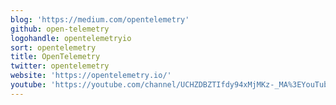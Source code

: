 ```yaml
---
blog: 'https://medium.com/opentelemetry'
github: open-telemetry
logohandle: opentelemetryio
sort: opentelemetry
title: OpenTelemetry
twitter: opentelemetry
website: 'https://opentelemetry.io/'
youtube: 'https://youtube.com/channel/UCHZDBZTIfdy94xMjMKz-_MA%3EYouTube%3C/a%3E%3C/span%3E%3C/p%3E%3C/footer%3E%3C/div%3E%3C/div%3E%3C/div%3E%3C/div%3E%3Csection'
---
```

